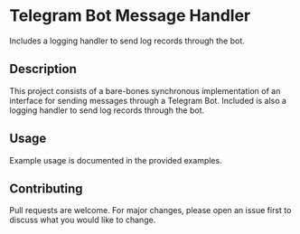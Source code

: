 # Telegram Bot Message Handler
 Includes a logging handler to send log records through the bot.


## Description
This project consists of a bare-bones synchronous implementation of an interface for sending messages through a Telegram Bot.
Included is also a logging handler to send log records through the bot.

## Usage
Example usage is documented in the provided examples.

## Contributing
Pull requests are welcome. For major changes, please open an issue first to discuss what you would like to change.
